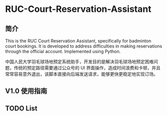 
# RUC-Court-Reservation-Assistant

## 简介

This is the RUC Court Reservation Assistant, specifically for badminton court bookings. It is developed to address difficulties in making reservations through the official account. Implemented using Python.

中国人民大学羽毛球场地预定系统助手，开发目的是解决羽毛球场地预定困难问题，传统的预定路径需要通过公众号的 UI 界面操作，造成时间浪费和卡顿，并且常常容易意外退出，该脚本直接向后端发送请求，能够更快更稳定地实现订场。

## V1.0 使用指南

## TODO List
